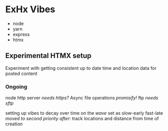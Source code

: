 # ExHx Vibes

- node
- yarn
- express
- htmx

## Experimental HTMX setup

Experiment with getting consistent up to date
time and location data for posted content

### Ongoing

node http server *needs https?*
Async file operations *promisify!*
ftp *needs sftp*

setting up vibes to decay over time on the *wave* set as
slow-early
fast-late
*moved to second priority after:*
track locations and distance from time of creation
